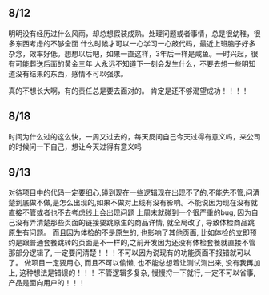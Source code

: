 ## 8/12
  明明没有经历过什么风雨，却总想假装成熟。处理问题或者事情，总是很幼稚，很多东西考虑的不够全面
  什么时候才可以一心学习一心敲代码，最近上班脑子好多杂念，效率好低。想想以后吧，如果一直这样，3年后一样是咸鱼。一时兴起，很有可能葬送后面的黄金三年
  人永远不知道下一刻会发生什么，不要去想一些明知道没有结果的东西，感情不可以强求。

  真的不想长大啊，有的责任总是要去面对的。
  肯定是还不够渴望成功！！！！

## 8/18
  时间为什么过的这么快，一周又过去的，每天反问自己今天过得有意义吗，来公司的时候问一下自己，想让今天过得有意义吗


## 9/13
  对待项目中的代码一定要细心,碰到现在一些逻辑现在出现不了的,不能先不管,问清楚到底做不做,是怎么出现的,如果不做对上线有没有影响。不能说因为现在没有就直接不管或者也不去考虑线上会出现问题
  上周末就碰到一个很严重的bug, 因为自己没有弄清楚那些页面的链接要跳原生的商品详情, 就全局改了, 导致体检商品跳原生有问题。
  而且因为体检的不是原生的, 也影响了其他页面, 比如体检的立即预约是跟普通套餐跳转的页面是不一样的,之前开发因为还没有体检套餐就直接不管那部分逻辑了, 一定要问清楚！！！不可以因为说现有的功能页面不报错就可以了。
  做项目一定要用心, 而且不可以偷懒, 也不能总想着让测试测出来, 没有我再加上, 这种想法是错误的！！！ 不管逻辑多复杂, 慢慢捋一下就行, 一定不可以省事, 产品是面向用户的！！！